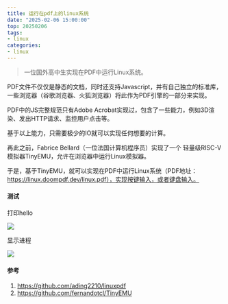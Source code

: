 ```yaml
---
title: 运行在pdf上的linux系统
date: "2025-02-06 15:00:00"
top: 20250206
tags:
- linux
categories:
- linux
---
```


> 一位国外高中生实现在PDF中运行Linux系统。

PDF文件不仅仅是静态的文档，同时还支持Javascript，并有自己独立的标准库，一些浏览器（谷歌浏览器、火狐浏览器）将此作为PDF引擎的一部分来实现。

PDF中的JS完整规范只有Adobe Acrobat实现过，包含了一些能力，例如3D渲染、发出HTTP请求、监控用户点击等。

基于以上能力，只需要极少的IO就可以实现任何想要的计算。

<!-- more -->

再此之前，Fabrice Bellard（一位法国计算机程序员）实现了一个	轻量级RISC-V模拟器TinyEMU，允许在浏览器中运行Linux模拟器。

于是，基于TinyEMU，就可以实现在PDF中运行Linux系统（PDF地址：https://linux.doompdf.dev/linux.pdf），实现按键输入，或者键盘输入。

#### 测试

打印hello

![](https://cloud.lijinning.top/api/raw/?path=/图片/图床/linuxpdf-echo.png)

显示进程

![](https://cloud.lijinning.top/api/raw/?path=/图片/图床/linuxpdf-ps.png)

#### 参考

1. https://github.com/ading2210/linuxpdf
2. https://github.com/fernandotcl/TinyEMU


